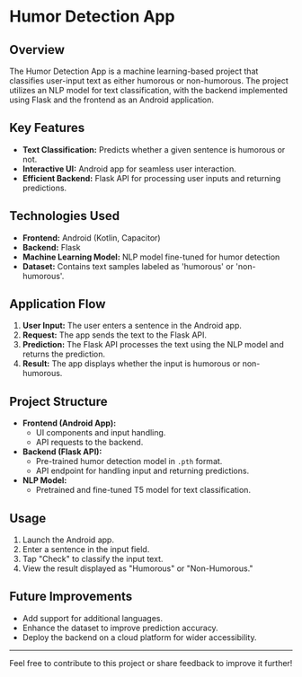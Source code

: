 # Humor Detection App

## Overview
The Humor Detection App is a machine learning-based project that classifies user-input text as either humorous or non-humorous. The project utilizes an NLP model for text classification, with the backend implemented using Flask and the frontend as an Android application.

## Key Features
- **Text Classification:** Predicts whether a given sentence is humorous or not.
- **Interactive UI:** Android app for seamless user interaction.
- **Efficient Backend:** Flask API for processing user inputs and returning predictions.

## Technologies Used
- **Frontend:** Android (Kotlin, Capacitor)
- **Backend:** Flask
- **Machine Learning Model:** NLP model fine-tuned for humor detection
- **Dataset:** Contains text samples labeled as 'humorous' or 'non-humorous'.

## Application Flow
1. **User Input:** The user enters a sentence in the Android app.
2. **Request:** The app sends the text to the Flask API.
3. **Prediction:** The Flask API processes the text using the NLP model and returns the prediction.
4. **Result:** The app displays whether the input is humorous or non-humorous.

## Project Structure
- **Frontend (Android App):**
  - UI components and input handling.
  - API requests to the backend.
- **Backend (Flask API):**
  - Pre-trained humor detection model in `.pth` format.
  - API endpoint for handling input and returning predictions.
- **NLP Model:**
  - Pretrained and fine-tuned T5 model for text classification.

## Usage
1. Launch the Android app.
2. Enter a sentence in the input field.
3. Tap "Check" to classify the input text.
4. View the result displayed as "Humorous" or "Non-Humorous."

## Future Improvements
- Add support for additional languages.
- Enhance the dataset to improve prediction accuracy.
- Deploy the backend on a cloud platform for wider accessibility.

---

Feel free to contribute to this project or share feedback to improve it further!

